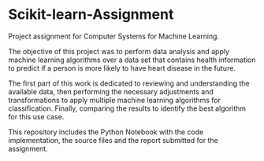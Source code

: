 # Scikit-learn-Assignment
Project assignment for Computer Systems for Machine Learning.

The objective of this project was to perform data analysis and apply machine learning algorithms over a data set that contains health information to predict if a person is more likely to have heart disease in the future.

The first part of this work is dedicated to reviewing and understanding the available data, then performing the necessary adjustments and transformations to apply multiple machine learning algorithms for classification. Finally, comparing the results to identify the best algorithm for this use case.

This repository includes the Python Notebook with the code implementation, the source files and the report submitted for the assignment.
